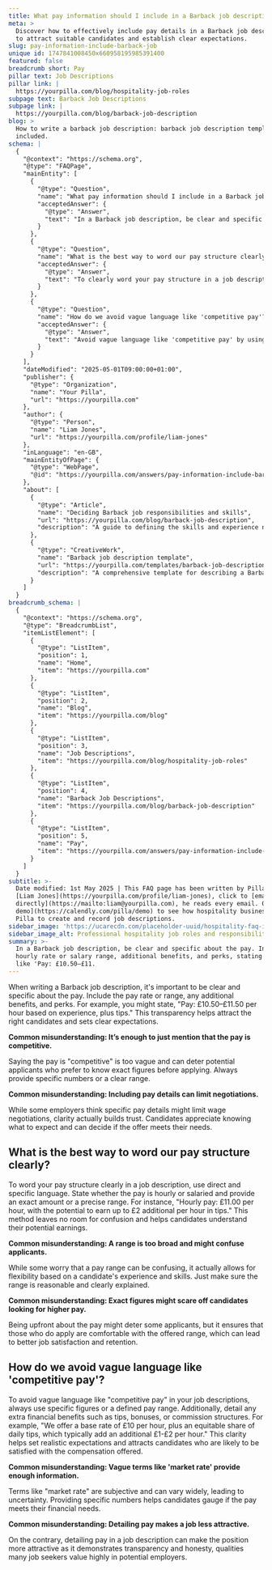 ```yaml
---
title: What pay information should I include in a Barback job description?
meta: >
  Discover how to effectively include pay details in a Barback job description
  to attract suitable candidates and establish clear expectations.
slug: pay-information-include-barback-job
unique id: 1747841008450x660958195985391400
featured: false
breadcrumb short: Pay
pillar text: Job Descriptions
pillar link: |
  https://yourpilla.com/blog/hospitality-job-roles
subpage text: Barback Job Descriptions
subpage link: |
  https://yourpilla.com/blog/barback-job-description
blog: >
  How to write a barback job description: barback job description template
  included.
schema: |
  {
    "@context": "https://schema.org",
    "@type": "FAQPage",
    "mainEntity": [
      {
        "@type": "Question",
        "name": "What pay information should I include in a Barback job description?",
        "acceptedAnswer": {
          "@type": "Answer",
          "text": "In a Barback job description, be clear and specific about the pay. Include the hourly rate or salary range, additional benefits, and perks, stating figures like 'Pay: £10.50–£11.50 per hour based on experience, plus tips'. This transparency will attract the right candidates and set clear expectations."
        }
      },
      {
        "@type": "Question",
        "name": "What is the best way to word our pay structure clearly?",
        "acceptedAnswer": {
          "@type": "Answer",
          "text": "To clearly word your pay structure in a job description, be direct and specific. Indicate whether the compensation is hourly or salaried, and provide an exact amount or a precise range, such as 'Hourly pay: £11.00 per hour, with the potential to earn up to £2 additional per hour in tips'. This clarity eliminates confusion and helps candidates understand potential earnings."
        }
      },
      {
        "@type": "Question",
        "name": "How do we avoid vague language like 'competitive pay'?",
        "acceptedAnswer": {
          "@type": "Answer",
          "text": "Avoid vague language like 'competitive pay' by using specific figures or a defined pay range in your job descriptions. Also, detail any extra financial benefits such as tips, bonuses, or commission. For example, 'We offer a base rate of £10 per hour, plus an equitable share of daily tips, typically adding an additional £1-£2 per hour.' This approach sets realistic expectations and attracts candidates likely to be satisfied with the compensation offered."
        }
      }
    ],
    "dateModified": "2025-05-01T09:00:00+01:00",
    "publisher": {
      "@type": "Organization",
      "name": "Your Pilla",
      "url": "https://yourpilla.com"
    },
    "author": {
      "@type": "Person",
      "name": "Liam Jones",
      "url": "https://yourpilla.com/profile/liam-jones"
    },
    "inLanguage": "en-GB",
    "mainEntityOfPage": {
      "@type": "WebPage",
      "@id": "https://yourpilla.com/answers/pay-information-include-barback-job"
    },
    "about": [
      {
        "@type": "Article",
        "name": "Deciding Barback job responsibilities and skills",
        "url": "https://yourpilla.com/blog/barback-job-description",
        "description": "A guide to defining the skills and experience needed for a Barback position."
      },
      {
        "@type": "CreativeWork",
        "name": "Barback job description template",
        "url": "https://yourpilla.com/templates/barback-job-description",
        "description": "A comprehensive template for describing a Barback job, including responsibilities, skills, and pay structure."
      }
    ]
  }
breadcrumb_schema: |
  {
    "@context": "https://schema.org",
    "@type": "BreadcrumbList",
    "itemListElement": [
      {
        "@type": "ListItem",
        "position": 1,
        "name": "Home",
        "item": "https://yourpilla.com"
      },
      {
        "@type": "ListItem",
        "position": 2,
        "name": "Blog",
        "item": "https://yourpilla.com/blog"
      },
      {
        "@type": "ListItem",
        "position": 3,
        "name": "Job Descriptions",
        "item": "https://yourpilla.com/blog/hospitality-job-roles"
      },
      {
        "@type": "ListItem",
        "position": 4,
        "name": "Barback Job Descriptions",
        "item": "https://yourpilla.com/blog/barback-job-description"
      },
      {
        "@type": "ListItem",
        "position": 5,
        "name": "Pay",
        "item": "https://yourpilla.com/answers/pay-information-include-barback-job"
      }
    ]
  }
subtitle: >-
  Date modified: 1st May 2025 | This FAQ page has been written by Pilla Founder,
  [Liam Jones](https://yourpilla.com/profile/liam-jones), click to [email Liam
  directly](https://mailto:liam@yourpilla.com), he reads every email. Or [book a
  demo](https://calendly.com/pilla/demo) to see how hospitality businesses use
  Pilla to create and record job descriptions.
sidebar_image: 'https://ucarecdn.com/placeholder-uuid/hospitality-faq-image.jpg'
sidebar_image_alt: Professional hospitality job roles and responsibilities
summary: >-
  In a Barback job description, be clear and specific about the pay. Include the
  hourly rate or salary range, additional benefits, and perks, stating figures
  like 'Pay: £10.50–£11.
---
```

When writing a Barback job description, it's important to be clear and specific about the pay. Include the pay rate or range, any additional benefits, and perks. For example, you might state, "Pay: £10.50–£11.50 per hour based on experience, plus tips." This transparency helps attract the right candidates and sets clear expectations.

**Common misunderstanding: It’s enough to just mention that the pay is competitive.**

Saying the pay is "competitive" is too vague and can deter potential applicants who prefer to know exact figures before applying. Always provide specific numbers or a clear range.

**Common misunderstanding: Including pay details can limit negotiations.**

While some employers think specific pay details might limit wage negotiations, clarity actually builds trust. Candidates appreciate knowing what to expect and can decide if the offer meets their needs.

## What is the best way to word our pay structure clearly?

To word your pay structure clearly in a job description, use direct and specific language. State whether the pay is hourly or salaried and provide an exact amount or a precise range. For instance, "Hourly pay: £11.00 per hour, with the potential to earn up to £2 additional per hour in tips." This method leaves no room for confusion and helps candidates understand their potential earnings.

**Common misunderstanding: A range is too broad and might confuse applicants.**

While some worry that a pay range can be confusing, it actually allows for flexibility based on a candidate's experience and skills. Just make sure the range is reasonable and clearly explained.

**Common misunderstanding: Exact figures might scare off candidates looking for higher pay.**

Being upfront about the pay might deter some applicants, but it ensures that those who do apply are comfortable with the offered range, which can lead to better job satisfaction and retention.

## How do we avoid vague language like 'competitive pay'?

To avoid vague language like "competitive pay" in your job descriptions, always use specific figures or a defined pay range. Additionally, detail any extra financial benefits such as tips, bonuses, or commission structures. For example, "We offer a base rate of £10 per hour, plus an equitable share of daily tips, which typically add an additional £1-£2 per hour." This clarity helps set realistic expectations and attracts candidates who are likely to be satisfied with the compensation offered.

**Common misunderstanding: Vague terms like 'market rate' provide enough information.**

Terms like "market rate" are subjective and can vary widely, leading to uncertainty. Providing specific numbers helps candidates gauge if the pay meets their financial needs.

**Common misunderstanding: Detailing pay makes a job less attractive.**

On the contrary, detailing pay in a job description can make the position more attractive as it demonstrates transparency and honesty, qualities many job seekers value highly in potential employers.
